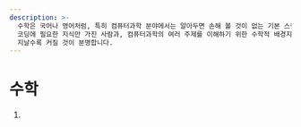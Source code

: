 ```yaml
---
description: >-
  수학은 국어나 영어처럼, 특히 컴퓨터과학 분야에서는 알아두면 손해 볼 것이 없는 기본 스킬에 해당한다고 말할 수 있습니다. 당장 눈앞의
  코딩에 필요한 지식만 가진 사람과, 컴퓨터과학의 여러 주제를 이해하기 위한 수학적 배경지식을 함께 익혀 둔 사람의 역량 차이는 시간이
  지날수록 커질 것이 분명합니다.
---
```


# 수학

1. 
